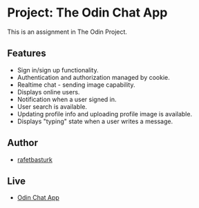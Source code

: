 # Project: The Odin Chat App

This is an assignment in The Odin Project.

## Features

- Sign in/sign up functionality.
- Authentication and authorization managed by cookie.
- Realtime chat - sending image capability.
- Displays online users.
- Notification when a user signed in.
- User search is available.
- Updating profile info and uploading profile image is available.
- Displays "typing" state when a user writes a message.

## Author

- [rafetbasturk](https://github.com/rafetbasturk)

## Live

- [Odin Chat App](https://chat-1ykr.onrender.com/)
